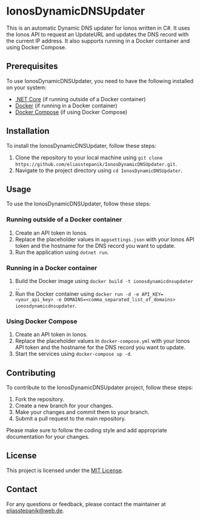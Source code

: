# IonosDynamicDNSUpdater

This is an automatic Dynamic DNS updater for Ionos written in C#. It uses the Ionos API to request an UpdateURL and updates the DNS record with the current IP address. It also supports running in a Docker container and using Docker Compose.

## Prerequisites

To use IonosDynamicDNSUpdater, you need to have the following installed on your system:

- [.NET Core](https://dotnet.microsoft.com/download) (if running outside of a Docker container)
- [Docker](https://www.docker.com/get-started) (if running in a Docker container)
- [Docker Compose](https://docs.docker.com/compose/install) (if using Docker Compose)

## Installation

To install the IonosDynamicDNSUpdater, follow these steps:

1. Clone the repository to your local machine using `git clone https://github.com/eliasstepanik/IonosDynamicDNSUpdater.git`.
2. Navigate to the project directory using `cd IonosDynamicDNSUpdater`.

## Usage

To use the IonosDynamicDNSUpdater, follow these steps:

### Running outside of a Docker container

1. Create an API token in Ionos.
2. Replace the placeholder values in `appsettings.json` with your Ionos API token and the hostname for the DNS record you want to update.
3. Run the application using `dotnet run`.

### Running in a Docker container

1. Build the Docker image using `docker build -t ionosdynamicdnsupdater .`.
2. Run the Docker container using `docker run -d -e API_KEY=<your_api_key> -e DOMAINS=<comma_separated_list_of_domains> ionosdynamicdnsupdater`.

### Using Docker Compose

1. Create an API token in Ionos.
2. Replace the placeholder values in `docker-compose.yml` with your Ionos API token and the hostname for the DNS record you want to update.
3. Start the services using `docker-compose up -d`.

## Contributing

To contribute to the IonosDynamicDNSUpdater project, follow these steps:

1. Fork the repository.
2. Create a new branch for your changes.
3. Make your changes and commit them to your branch.
4. Submit a pull request to the main repository.

Please make sure to follow the coding style and add appropriate documentation for your changes.

## License

This project is licensed under the [MIT License](LICENSE).

## Contact

For any questions or feedback, please contact the maintainer at [eliasstepanik@web.de](mailto:eliasstepanik@web.de).
